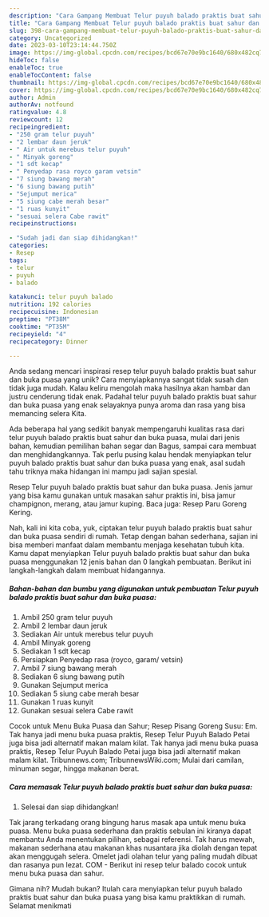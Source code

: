 ```yaml
---
description: "Cara Gampang Membuat Telur puyuh balado praktis buat sahur dan buka puasa yang Enak"
title: "Cara Gampang Membuat Telur puyuh balado praktis buat sahur dan buka puasa yang Enak"
slug: 398-cara-gampang-membuat-telur-puyuh-balado-praktis-buat-sahur-dan-buka-puasa-yang-enak
category: Uncategorized
date: 2023-03-10T23:14:44.750Z
image: https://img-global.cpcdn.com/recipes/bcd67e70e9bc1640/680x482cq70/telur-puyuh-balado-praktis-buat-sahur-dan-buka-puasa-foto-resep-utama.jpg
hideToc: false
enableToc: true
enableTocContent: false
thumbnail: https://img-global.cpcdn.com/recipes/bcd67e70e9bc1640/680x482cq70/telur-puyuh-balado-praktis-buat-sahur-dan-buka-puasa-foto-resep-utama.jpg
cover: https://img-global.cpcdn.com/recipes/bcd67e70e9bc1640/680x482cq70/telur-puyuh-balado-praktis-buat-sahur-dan-buka-puasa-foto-resep-utama.jpg
author: Admin
authorAv: notfound
ratingvalue: 4.8
reviewcount: 12
recipeingredient:
- "250 gram telur puyuh"
- "2 lembar daun jeruk"
- " Air untuk merebus telur puyuh"
- " Minyak goreng"
- "1 sdt kecap"
- " Penyedap rasa royco garam vetsin"
- "7 siung bawang merah"
- "6 siung bawang putih"
- "Sejumput merica"
- "5 siung cabe merah besar"
- "1 ruas kunyit"
- "sesuai selera Cabe rawit"
recipeinstructions:

- "Sudah jadi dan siap dihidangkan!"
categories:
- Resep
tags:
- telur
- puyuh
- balado

katakunci: telur puyuh balado 
nutrition: 192 calories
recipecuisine: Indonesian
preptime: "PT38M"
cooktime: "PT35M"
recipeyield: "4"
recipecategory: Dinner

---
```





Anda sedang mencari inspirasi resep telur puyuh balado praktis buat sahur dan buka puasa yang unik? Cara menyiapkannya sangat tidak susah dan tidak juga mudah. Kalau keliru mengolah maka hasilnya akan hambar dan justru cenderung tidak enak. Padahal telur puyuh balado praktis buat sahur dan buka puasa yang enak selayaknya punya aroma dan rasa yang bisa memancing selera Kita.





Ada beberapa hal yang sedikit banyak mempengaruhi kualitas rasa dari telur puyuh balado praktis buat sahur dan buka puasa, mulai dari jenis bahan, kemudian pemilihan bahan segar dan Bagus, sampai cara membuat dan menghidangkannya. Tak perlu pusing kalau hendak menyiapkan telur puyuh balado praktis buat sahur dan buka puasa yang enak,      asal sudah tahu triknya maka hidangan ini mampu jadi sajian spesial.














Resep Telur puyuh balado praktis buat sahur dan buka puasa. Jenis jamur yang bisa kamu gunakan untuk masakan sahur praktis ini, bisa jamur champignon, merang, atau jamur kuping. Baca juga: Resep Paru Goreng Kering.






Nah, kali ini kita coba, yuk, ciptakan telur puyuh balado praktis buat sahur dan buka puasa sendiri di rumah. Tetap dengan bahan sederhana, sajian ini bisa memberi manfaat dalam membantu menjaga kesehatan tubuh kita. Kamu dapat menyiapkan Telur puyuh balado praktis buat sahur dan buka puasa menggunakan 12 jenis bahan dan 0 langkah pembuatan. Berikut ini langkah-langkah dalam membuat hidangannya.

<!--inarticleads1-->

##### Bahan-bahan dan bumbu yang digunakan untuk pembuatan Telur puyuh balado praktis buat sahur dan buka puasa:

1. Ambil 250 gram telur puyuh
1. Ambil 2 lembar daun jeruk
1. Sediakan  Air untuk merebus telur puyuh
1. Ambil  Minyak goreng
1. Sediakan 1 sdt kecap
1. Persiapkan  Penyedap rasa (royco, garam/ vetsin)
1. Ambil 7 siung bawang merah
1. Sediakan 6 siung bawang putih
1. Gunakan Sejumput merica
1. Sediakan 5 siung cabe merah besar
1. Gunakan 1 ruas kunyit
1. Gunakan sesuai selera Cabe rawit


Cocok untuk Menu Buka Puasa dan Sahur; Resep Pisang Goreng Susu: Em. Tak hanya jadi menu buka puasa praktis, Resep Telur Puyuh Balado Petai juga bisa jadi alternatif makan malam kilat. Tak hanya jadi menu buka puasa praktis, Resep Telur Puyuh Balado Petai juga bisa jadi alternatif makan malam kilat. Tribunnews.com; TribunnewsWiki.com; Mulai dari camilan, minuman segar, hingga makanan berat. 

<!--inarticleads2-->

##### Cara memasak Telur puyuh balado praktis buat sahur dan buka puasa:


1. Selesai dan siap dihidangkan!

Tak jarang terkadang orang bingung harus masak apa untuk menu buka puasa. Menu buka puasa sederhana dan praktis sebulan ini kiranya dapat membantu Anda menentukan pilihan, sebagai referensi. Tak harus mewah, makanan sederhana atau makanan khas nusantara jika diolah dengan tepat akan menggugah selera. Omelet jadi olahan telur yang paling mudah dibuat dan rasanya pun lezat. COM - Berikut ini resep telur balado cocok untuk menu buka puasa dan sahur. 

Gimana nih? Mudah bukan? Itulah cara menyiapkan telur puyuh balado praktis buat sahur dan buka puasa yang bisa kamu praktikkan di rumah. Selamat menikmati
